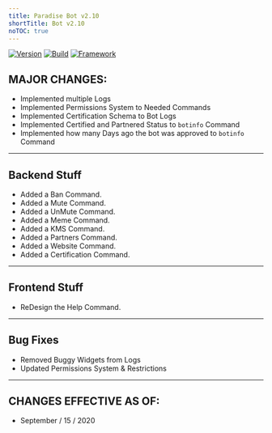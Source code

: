 ```yaml
---
title: Paradise Bot v2.10
shortTitle: Bot v2.10
noTOC: true
---
```


[![Version](https://img.shields.io/badge/Paradise-v2.10%20-blueviolet.svg?style=flat)](http://paradisebots.net) [![Build](https://img.shields.io/badge/Build-Passing%20-green.svg?style=flat)](http://paradisebots.net) [![Framework](https://img.shields.io/badge/Framework-Discord.js%20-red.svg?style=flat)](http://paradisebots.net)


## MAJOR CHANGES:
* Implemented multiple Logs
* Implemented Permissions System to Needed Commands
* Implemented Certification Schema to Bot Logs
* Implemented Certified and Partnered Status to `botinfo` Command
* Implemented how many Days ago the bot was approved to `botinfo` Command

---

## Backend Stuff
* Added a Ban Command.
* Added a Mute Command.
* Added a UnMute Command.
* Added a Meme Command.
* Added a KMS Command.
* Added a Partners Command.
* Added a Website Command.
* Added a Certification Command.



---

## Frontend Stuff
* ReDesign the Help Command.

---

## Bug Fixes
* Removed Buggy Widgets from Logs
* Updated Permissions System & Restrictions

---

## CHANGES EFFECTIVE AS OF:
* September / 15 / 2020 
